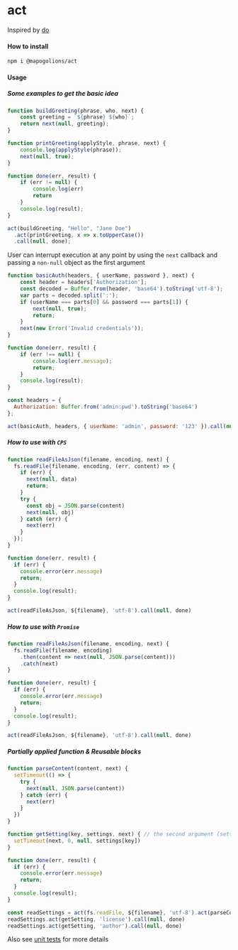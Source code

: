 # act

Inspired by [do](https://github.com/metarhia/do)


#### How to install

```sh
npm i @mapogolions/act
```

#### Usage

##### Some examples to get the basic idea

```js
function buildGreeting(phrase, who, next) {
    const greeting = `${phrase} ${who}`;
    return next(null, greeting);
}

function printGreeting(applyStyle, phrase, next) {
    console.log(applyStyle(phrase));
    next(null, true);
}

function done(err, result) {
    if (err != null) {
        console.log(err)
        return
    }
    console.log(result);
}

act(buildGreeting, "Hello", "Jane Doe")
  .act(printGreeting, x => x.toUpperCase())
  .call(null, done);
```

User can interrupt execution at any point by using the `next` callback and passing a `non-null` object as the first argument

```js
function basicAuth(headers, { userName, password }, next) {
    const header = headers['Authorization'];
    const decoded = Buffer.from(header, 'base64').toString('utf-8');
    var parts = decoded.split(':');
    if (userName === parts[0] && password === parts[1]) {
        next(null, true);
        return;
    }
    next(new Error('Invalid credentials'));
}

function done(err, result) {
    if (err !== null) {
        console.log(err.message);
        return;
    }
    console.log(result);
}

const headers = {
  Authorization: Buffer.from('admin:pwd').toString('base64')
};

act(basicAuth, headers, { userName: 'admin', password: '123' }).call(null, done);
```

##### How to use with `CPS`

```js
function readFileAsJson(filename, encoding, next) {
  fs.readFile(filename, encoding, (err, content) => {
    if (err) {
      next(null, data)
      return;
    }
    try {
      const obj = JSON.parse(content)
      next(null, obj)
    } catch (err) {
      next(err)
    }
  });
}

function done(err, result) {
  if (err) {
    console.error(err.message)
    return;
  }
  console.log(result);
}

act(readFileAsJson, ${filename}, 'utf-8').call(null, done)
```

##### How to use with `Promise`

```js
function readFileAsJson(filename, encoding, next) {
  fs.readFile(filename, encoding)
    .then(content => next(null, JSON.parse(content)))
    .catch(next)
}

function done(err, result) {
  if (err) {
    console.error(err.message)
    return;
  }
  console.log(result);
}

act(readFileAsJson, ${filename}, 'utf-8').call(null, done)
```

##### Partially applied function & Reusable blocks

```js
function parseContent(content, next) {
  setTimeout(() => {
    try {
      next(null, JSON.parse(content))
    } catch (err) {
      next(err)
    }
  })
}

function getSetting(key, settings, next) { // the second argument (settings) will be provided by the `parseContent`
  setTimeout(next, 0, null, settings[key])
}

function done(err, result) {
  if (err) {
    console.error(err.message)
    return;
  }
  console.log(result);
}

const readSettings = act(fs.readFile, ${filename}, 'utf-8').act(parseContent) // define a reusable block
readSettings.act(getSetting, 'license').call(null, done)
readSettings.act(getSetting, 'author').call(null, done)
```

Also see [unit tests](./test/test.js) for more details
